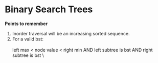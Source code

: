# Binary Search Trees

**Points to remember**

1. Inorder traversal will be an increasing sorted sequence.&#x20;
2. For a valid bst:\
   \
   left max < node value < right min AND left subtree is bst AND right subtree is bst \
